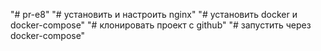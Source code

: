 "# pr-e8" 
"# установить и настроить nginx"
"# установить docker и docker-compose"
"# клонировать проект c github"
"# запустить через docker-compose"
